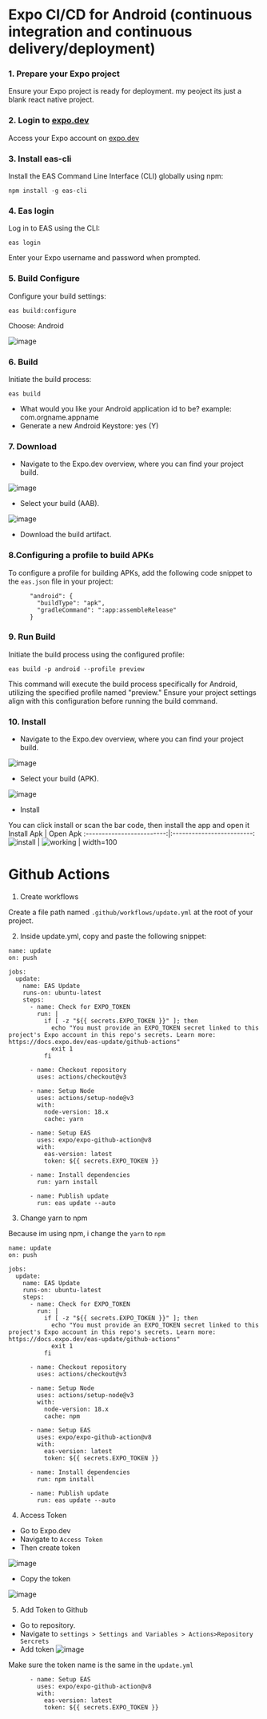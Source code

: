 # Expo CI/CD for Android (continuous integration and continuous delivery/deployment)

### 1. Prepare your Expo project
Ensure your Expo project is ready for deployment.
my peoject its just a blank react native project.

### 2. Login to [expo.dev](https://expo.dev/)
Access your Expo account on [expo.dev](https://expo.dev/)

### 3. Install eas-cli

Install the EAS Command Line Interface (CLI) globally using npm:
```
npm install -g eas-cli
```
### 4. Eas login

Log in to EAS using the CLI:

```
eas login
```

Enter your Expo username and password when prompted.

### 5. Build Configure

Configure your build settings:
```
eas build:configure
```
Choose: Android

![image](https://github.com/ascaryaaa/expo-cicd/assets/73589875/d7f9870d-3023-443b-b192-d2fcc657cbd0)

### 6. Build

Initiate the build process:

```
eas build
```
- What would you like your Android application id to be? example: com.orgname.appname
- Generate a new Android Keystore: yes (Y)

### 7. Download

- Navigate to the Expo.dev overview, where you can find your project build.

![image](https://github.com/ascaryaaa/expo-cicd/assets/73589875/243bc0f1-206e-4dd1-aed1-465c9e4ffb80)

- Select your build (AAB).

![image](https://github.com/ascaryaaa/expo-cicd/assets/73589875/b7b6a203-ffec-4919-b4df-70e54d3b43b6)

- Download the build artifact.

### 8.Configuring a profile to build APKs

To configure a profile for building APKs, add the following code snippet to the `eas.json` file in your project:

```
      "android": {
        "buildType": "apk",
        "gradleCommand": ":app:assembleRelease"
      }
```

### 9. Run Build

Initiate the build process using the configured profile:

```
eas build -p android --profile preview
```

This command will execute the build process specifically for Android, utilizing the specified profile named "preview." Ensure your project settings align with this configuration before running the build command.

### 10. Install

- Navigate to the Expo.dev overview, where you can find your project build.

![image](https://github.com/ascaryaaa/expo-cicd/assets/73589875/402f05f8-a9b7-4766-a29a-a3e7a154da18)

- Select your build (APK).

![image](https://github.com/ascaryaaa/expo-cicd/assets/73589875/5dbd0a55-0033-4d6e-89b7-1d2d33886540)

- Install

You can click install or scan the bar code, then install the app and open it
Install Apk          |  Open Apk
:-------------------------:|:-------------------------:
![install](https://github.com/ascaryaaa/expo-cicd/assets/73589875/442fc96f-c2b3-478f-98a7-d7b9ffa1fe2c)  |  ![working](https://github.com/ascaryaaa/expo-cicd/assets/73589875/5a3558ac-1be5-4331-97b7-6bfbce68e746) | width=100

# Github Actions

1. Create workflows

Create a file path named `.github/workflows/update.yml` at the root of your project.

2. Inside update.yml, copy and paste the following snippet:

```
name: update
on: push

jobs:
  update:
    name: EAS Update
    runs-on: ubuntu-latest
    steps:
      - name: Check for EXPO_TOKEN
        run: |
          if [ -z "${{ secrets.EXPO_TOKEN }}" ]; then
            echo "You must provide an EXPO_TOKEN secret linked to this project's Expo account in this repo's secrets. Learn more: https://docs.expo.dev/eas-update/github-actions"
            exit 1
          fi

      - name: Checkout repository
        uses: actions/checkout@v3

      - name: Setup Node
        uses: actions/setup-node@v3
        with:
          node-version: 18.x
          cache: yarn

      - name: Setup EAS
        uses: expo/expo-github-action@v8
        with:
          eas-version: latest
          token: ${{ secrets.EXPO_TOKEN }}

      - name: Install dependencies
        run: yarn install

      - name: Publish update
        run: eas update --auto

```

3. Change yarn to npm

Because im using npm, i change the `yarn` to `npm`

```
name: update
on: push

jobs:
  update:
    name: EAS Update
    runs-on: ubuntu-latest
    steps:
      - name: Check for EXPO_TOKEN
        run: |
          if [ -z "${{ secrets.EXPO_TOKEN }}" ]; then
            echo "You must provide an EXPO_TOKEN secret linked to this project's Expo account in this repo's secrets. Learn more: https://docs.expo.dev/eas-update/github-actions"
            exit 1
          fi

      - name: Checkout repository
        uses: actions/checkout@v3

      - name: Setup Node
        uses: actions/setup-node@v3
        with:
          node-version: 18.x
          cache: npm

      - name: Setup EAS
        uses: expo/expo-github-action@v8
        with:
          eas-version: latest
          token: ${{ secrets.EXPO_TOKEN }}

      - name: Install dependencies
        run: npm install

      - name: Publish update
        run: eas update --auto

```

4. Access Token

- Go to Expo.dev
- Navigate to `Access Token`
- Then create token

![image](https://github.com/ascaryaaa/expo-cicd/assets/73589875/d68a2de5-c7f5-4c17-afbb-f51ff7800c3f)

- Copy the token

![image](https://github.com/ascaryaaa/expo-cicd/assets/73589875/9d40438c-2b88-4231-be85-8bac0bae7ee7)

5. Add Token to Github

- Go to repository.
- Navigate to `settings > Settings and Variables > Actions>Repository Sercrets`
- Add token
![image](https://github.com/ascaryaaa/expo-cicd/assets/73589875/d812bc7f-ba6d-4e33-9c0d-44fa6674a959)

Make sure the token name is the same in the `update.yml`

```
      - name: Setup EAS
        uses: expo/expo-github-action@v8
        with:
          eas-version: latest
          token: ${{ secrets.EXPO_TOKEN }}

```
